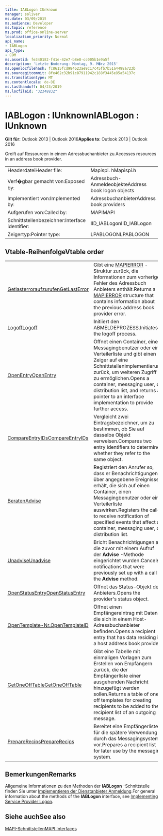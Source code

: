```yaml
---
title: IABLogon IUnknown
manager: soliver
ms.date: 03/09/2015
ms.audience: Developer
ms.topic: reference
ms.prod: office-online-server
localization_priority: Normal
api_name:
- IABLogon
api_type:
- COM
ms.assetid: fe340182-f41e-42e7-b8e8-cc005b1e9a5f
description: 'Letzte �nderung: Montag, 9. M�rz 2015'
ms.openlocfilehash: fc8615fcd984623ae9c17c45fb7b51a4498a723b
ms.sourcegitcommit: 8fe462c32b91c87911942c188f3445e85a54137c
ms.translationtype: MT
ms.contentlocale: de-DE
ms.lasthandoff: 04/23/2019
ms.locfileid: "32348832"
---
```

# <a name="iablogon--iunknown"></a><span data-ttu-id="69fb8-103">IABLogon : IUnknown</span><span class="sxs-lookup"><span data-stu-id="69fb8-103">IABLogon : IUnknown</span></span>

  
  
<span data-ttu-id="69fb8-104">**Gilt für**: Outlook 2013 | Outlook 2016</span><span class="sxs-lookup"><span data-stu-id="69fb8-104">**Applies to**: Outlook 2013 | Outlook 2016</span></span> 
  
<span data-ttu-id="69fb8-105">Greift auf Ressourcen in einem Adressbuchanbieter zu.</span><span class="sxs-lookup"><span data-stu-id="69fb8-105">Accesses resources in an address book provider.</span></span>
  
|||
|:-----|:-----|
|<span data-ttu-id="69fb8-106">Headerdatei</span><span class="sxs-lookup"><span data-stu-id="69fb8-106">Header file:</span></span>  <br/> |<span data-ttu-id="69fb8-107">Mapispi. h</span><span class="sxs-lookup"><span data-stu-id="69fb8-107">Mapispi.h</span></span>  <br/> |
|<span data-ttu-id="69fb8-108">Verf�gbar gemacht von:</span><span class="sxs-lookup"><span data-stu-id="69fb8-108">Exposed by:</span></span>  <br/> |<span data-ttu-id="69fb8-109">Adressbuch-Anmeldeobjekte</span><span class="sxs-lookup"><span data-stu-id="69fb8-109">Address book logon objects</span></span>  <br/> |
|<span data-ttu-id="69fb8-110">Implementiert von:</span><span class="sxs-lookup"><span data-stu-id="69fb8-110">Implemented by:</span></span>  <br/> |<span data-ttu-id="69fb8-111">Adressbuchanbieter</span><span class="sxs-lookup"><span data-stu-id="69fb8-111">Address book providers</span></span>  <br/> |
|<span data-ttu-id="69fb8-112">Aufgerufen von:</span><span class="sxs-lookup"><span data-stu-id="69fb8-112">Called by:</span></span>  <br/> |<span data-ttu-id="69fb8-113">MAPI</span><span class="sxs-lookup"><span data-stu-id="69fb8-113">MAPI</span></span>  <br/> |
|<span data-ttu-id="69fb8-114">Schnittstellenbezeichner:</span><span class="sxs-lookup"><span data-stu-id="69fb8-114">Interface identifier:</span></span>  <br/> |<span data-ttu-id="69fb8-115">IID_IABLogon</span><span class="sxs-lookup"><span data-stu-id="69fb8-115">IID_IABLogon</span></span>  <br/> |
|<span data-ttu-id="69fb8-116">Zeigertyp:</span><span class="sxs-lookup"><span data-stu-id="69fb8-116">Pointer type:</span></span>  <br/> |<span data-ttu-id="69fb8-117">LPABLOGON</span><span class="sxs-lookup"><span data-stu-id="69fb8-117">LPABLOGON</span></span>  <br/> |
   
## <a name="vtable-order"></a><span data-ttu-id="69fb8-118">Vtable-Reihenfolge</span><span class="sxs-lookup"><span data-stu-id="69fb8-118">Vtable order</span></span>

|||
|:-----|:-----|
|[<span data-ttu-id="69fb8-119">Getlasterroraufzurufen</span><span class="sxs-lookup"><span data-stu-id="69fb8-119">GetLastError</span></span>](iablogon-getlasterror.md) <br/> |<span data-ttu-id="69fb8-120">Gibt eine [MAPIERROR](mapierror.md) -Struktur zurück, die Informationen zum vorherigen Fehler des Adressbuch Anbieters enthält.</span><span class="sxs-lookup"><span data-stu-id="69fb8-120">Returns a [MAPIERROR](mapierror.md) structure that contains information about the previous address book provider error.</span></span>  <br/> |
|[<span data-ttu-id="69fb8-121">Logoff</span><span class="sxs-lookup"><span data-stu-id="69fb8-121">Logoff</span></span>](iablogon-logoff.md) <br/> |<span data-ttu-id="69fb8-122">Initiiert den ABMELDEPROZESS.</span><span class="sxs-lookup"><span data-stu-id="69fb8-122">Initiates the logoff process.</span></span>  <br/> |
|[<span data-ttu-id="69fb8-123">OpenEntry</span><span class="sxs-lookup"><span data-stu-id="69fb8-123">OpenEntry</span></span>](iablogon-openentry.md) <br/> |<span data-ttu-id="69fb8-124">Öffnet einen Container, einen Messagingbenutzer oder eine Verteilerliste und gibt einen Zeiger auf eine Schnittstellenimplementierung zurück, um weiteren Zugriff zu ermöglichen.</span><span class="sxs-lookup"><span data-stu-id="69fb8-124">Opens a container, messaging user, or distribution list, and returns a pointer to an interface implementation to provide further access.</span></span>  <br/> |
|[<span data-ttu-id="69fb8-125">CompareEntryIDs</span><span class="sxs-lookup"><span data-stu-id="69fb8-125">CompareEntryIDs</span></span>](iablogon-compareentryids.md) <br/> |<span data-ttu-id="69fb8-126">Vergleicht zwei Eintragsbezeichner, um zu bestimmen, ob Sie auf dasselbe Objekt verweisen.</span><span class="sxs-lookup"><span data-stu-id="69fb8-126">Compares two entry identifiers to determine whether they refer to the same object.</span></span>  <br/> |
|[<span data-ttu-id="69fb8-127">Beraten</span><span class="sxs-lookup"><span data-stu-id="69fb8-127">Advise</span></span>](iablogon-advise.md) <br/> |<span data-ttu-id="69fb8-128">Registriert den Anrufer so, dass er Benachrichtigungen über angegebene Ereignisse erhält, die sich auf einen Container, einen Messagingbenutzer oder eine Verteilerliste auswirken.</span><span class="sxs-lookup"><span data-stu-id="69fb8-128">Registers the caller to receive notification of specified events that affect a container, messaging user, or distribution list.</span></span>  <br/> |
|[<span data-ttu-id="69fb8-129">Unadvise</span><span class="sxs-lookup"><span data-stu-id="69fb8-129">Unadvise</span></span>](iablogon-unadvise.md) <br/> |<span data-ttu-id="69fb8-130">Bricht Benachrichtigungen ab, die zuvor mit einem Aufruf der **Advise** -Methode eingerichtet wurden.</span><span class="sxs-lookup"><span data-stu-id="69fb8-130">Cancels notifications that were previously set up with a call to the **Advise** method.</span></span>  <br/> |
|[<span data-ttu-id="69fb8-131">OpenStatusEntry</span><span class="sxs-lookup"><span data-stu-id="69fb8-131">OpenStatusEntry</span></span>](iablogon-openstatusentry.md) <br/> |<span data-ttu-id="69fb8-132">Öffnet das Status-Objekt des Anbieters.</span><span class="sxs-lookup"><span data-stu-id="69fb8-132">Opens the provider's status object.</span></span>  <br/> |
|[<span data-ttu-id="69fb8-133">OpenTemplate-Nr.</span><span class="sxs-lookup"><span data-stu-id="69fb8-133">OpenTemplateID</span></span>](iablogon-opentemplateid.md) <br/> |<span data-ttu-id="69fb8-134">Öffnet einen Empfängereintrag mit Daten, die sich in einem Host-Adressbuchanbieter befinden.</span><span class="sxs-lookup"><span data-stu-id="69fb8-134">Opens a recipient entry that has data residing in a host address book provider.</span></span>  <br/> |
|[<span data-ttu-id="69fb8-135">GetOneOffTable</span><span class="sxs-lookup"><span data-stu-id="69fb8-135">GetOneOffTable</span></span>](iablogon-getoneofftable.md) <br/> |<span data-ttu-id="69fb8-136">Gibt eine Tabelle mit einmaligen Vorlagen zum Erstellen von Empfängern zurück, die der Empfängerliste einer ausgehenden Nachricht hinzugefügt werden sollen.</span><span class="sxs-lookup"><span data-stu-id="69fb8-136">Returns a table of one-off templates for creating recipients to be added to the recipient list of an outgoing message.</span></span>  <br/> |
|[<span data-ttu-id="69fb8-137">PrepareRecips</span><span class="sxs-lookup"><span data-stu-id="69fb8-137">PrepareRecips</span></span>](iablogon-preparerecips.md) <br/> |<span data-ttu-id="69fb8-138">Bereitet eine Empfängerliste für die spätere Verwendung durch das Messagingsystem vor.</span><span class="sxs-lookup"><span data-stu-id="69fb8-138">Prepares a recipient list for later use by the messaging system.</span></span>  <br/> |
   
## <a name="remarks"></a><span data-ttu-id="69fb8-139">Bemerkungen</span><span class="sxs-lookup"><span data-stu-id="69fb8-139">Remarks</span></span>

<span data-ttu-id="69fb8-140">Allgemeine Informationen zu den Methoden der **IABLogon** -Schnittstelle finden Sie unter [Implementieren der Dienstanbieter Anmeldung](implementing-service-provider-logon.md).</span><span class="sxs-lookup"><span data-stu-id="69fb8-140">For general information about the methods of the **IABLogon** interface, see [Implementing Service Provider Logon](implementing-service-provider-logon.md).</span></span>
  
## <a name="see-also"></a><span data-ttu-id="69fb8-141">Siehe auch</span><span class="sxs-lookup"><span data-stu-id="69fb8-141">See also</span></span>



[<span data-ttu-id="69fb8-142">MAPI-Schnittstellen</span><span class="sxs-lookup"><span data-stu-id="69fb8-142">MAPI Interfaces</span></span>](mapi-interfaces.md)

